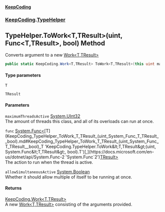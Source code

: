 #### [KeepCoding](index.md 'index')
### [KeepCoding](KeepCoding.md 'KeepCoding').[TypeHelper](KeepCoding_TypeHelper.md 'KeepCoding.TypeHelper')
## TypeHelper.ToWork&lt;T,TResult&gt;(uint, Func&lt;T,TResult&gt;, bool) Method
Converts argument to a new [Work&lt;T,TResult&gt;](KeepCoding_Work_T_TResult_.md 'KeepCoding.Work&lt;T,TResult&gt;')
```csharp
public static KeepCoding.Work<T,TResult> ToWork<T,TResult>(this uint maximumThreadsActive, System.Func<T,TResult> func, bool allowSimultaneousActive=false);
```
#### Type parameters
<a name='KeepCoding_TypeHelper_ToWork_T_TResult_(uint_System_Func_T_TResult__bool)_T'></a>
`T`  
  
<a name='KeepCoding_TypeHelper_ToWork_T_TResult_(uint_System_Func_T_TResult__bool)_TResult'></a>
`TResult`  
  
#### Parameters
<a name='KeepCoding_TypeHelper_ToWork_T_TResult_(uint_System_Func_T_TResult__bool)_maximumThreadsActive'></a>
`maximumThreadsActive` [System.UInt32](https://docs.microsoft.com/en-us/dotnet/api/System.UInt32 'System.UInt32')  
The amount of threads this class, and all of its overloads can run at once.
  
<a name='KeepCoding_TypeHelper_ToWork_T_TResult_(uint_System_Func_T_TResult__bool)_func'></a>
`func` [System.Func&lt;](https://docs.microsoft.com/en-us/dotnet/api/System.Func-2 'System.Func`2')[T](KeepCoding_TypeHelper_ToWork_T_TResult_(uint_System_Func_T_TResult__bool).md#KeepCoding_TypeHelper_ToWork_T_TResult_(uint_System_Func_T_TResult__bool)_T 'KeepCoding.TypeHelper.ToWork&lt;T,TResult&gt;(uint, System.Func&lt;T,TResult&gt;, bool).T')[,](https://docs.microsoft.com/en-us/dotnet/api/System.Func-2 'System.Func`2')[TResult](KeepCoding_TypeHelper_ToWork_T_TResult_(uint_System_Func_T_TResult__bool).md#KeepCoding_TypeHelper_ToWork_T_TResult_(uint_System_Func_T_TResult__bool)_TResult 'KeepCoding.TypeHelper.ToWork&lt;T,TResult&gt;(uint, System.Func&lt;T,TResult&gt;, bool).TResult')[&gt;](https://docs.microsoft.com/en-us/dotnet/api/System.Func-2 'System.Func`2')  
The action to run when the thread is active.
  
<a name='KeepCoding_TypeHelper_ToWork_T_TResult_(uint_System_Func_T_TResult__bool)_allowSimultaneousActive'></a>
`allowSimultaneousActive` [System.Boolean](https://docs.microsoft.com/en-us/dotnet/api/System.Boolean 'System.Boolean')  
Whether it should allow multiple of itself to be running at once.
  
#### Returns
[KeepCoding.Work&lt;](KeepCoding_Work_T_TResult_.md 'KeepCoding.Work&lt;T,TResult&gt;')[T](KeepCoding_TypeHelper_ToWork_T_TResult_(uint_System_Func_T_TResult__bool).md#KeepCoding_TypeHelper_ToWork_T_TResult_(uint_System_Func_T_TResult__bool)_T 'KeepCoding.TypeHelper.ToWork&lt;T,TResult&gt;(uint, System.Func&lt;T,TResult&gt;, bool).T')[,](KeepCoding_Work_T_TResult_.md 'KeepCoding.Work&lt;T,TResult&gt;')[TResult](KeepCoding_TypeHelper_ToWork_T_TResult_(uint_System_Func_T_TResult__bool).md#KeepCoding_TypeHelper_ToWork_T_TResult_(uint_System_Func_T_TResult__bool)_TResult 'KeepCoding.TypeHelper.ToWork&lt;T,TResult&gt;(uint, System.Func&lt;T,TResult&gt;, bool).TResult')[&gt;](KeepCoding_Work_T_TResult_.md 'KeepCoding.Work&lt;T,TResult&gt;')  
A new [Work&lt;T,TResult&gt;](KeepCoding_Work_T_TResult_.md 'KeepCoding.Work&lt;T,TResult&gt;') consisting of the arguments provided.
